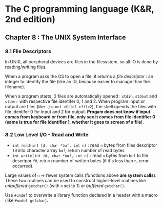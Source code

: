 The C programming language (K&R, 2nd edition)
=============================================

Chapter 8 : The UNIX System Interface
-------------------------------------

### 8.1 File Descriptors
In UNIX, all peripheral devices are files in the filesystem, so all IO is done
by reading/writing files.

When a program asks the OS to open a file, it returns a _file descriptor_ : an
integer to identify the file (like an ID, because easier to manage than the
filename).

When a program starts, 3 files are automatically opened : `stdin`, `stdout` and
`stderr` with respective file identifer 0, 1 and 2. When program input or output
are files (like `./a.out <file1 >file2`), the shell opends the files with file
identifer 0 for input and 2 for output. **Progam does not know if input comes
from keyboard or from file, only see it comes from file identifier 0 (same is
true for file identifier 1, whether it goes to screen of a file)**.

### 8.2 Low Level I/O - Read and Write
* `int read(int fd, char *buf, int n)` : read `n` bytes from files descriptor
  `fd` into character array `buf`, return number of read bytes
* `int write(int fd, char *buf, int n)` : read `n` bytes from `buf` to file
  descripor `fd`, return number of written bytes (if it's less than `n`, error
  occurred).

Large values of `n` => fewer system calls (functions above **are system
calls**). These two routines can be used to construct higher-level routines like
_unbuffered_ `getchar()` (with `n` set to 1) or _buffered_ `getchar()`.

Use `#undef` to overwrite a library function declared in a header with a macro
(like `#undef getchar`).
